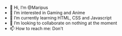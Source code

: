 - 👋 Hi, I’m @Maripus
- 👀 I’m interested in Gaming and Anime
- 🌱 I’m currently learning HTML, CSS and Javascript
- 💞️ I’m looking to collaborate on nothing at the moment
- 📫 How to reach me: Don't

<!---
Maripus/Maripus is a ✨ special ✨ repository because its `README.md` (this file) appears on your GitHub profile.
You can click the Preview link to take a look at your changes.
--->
